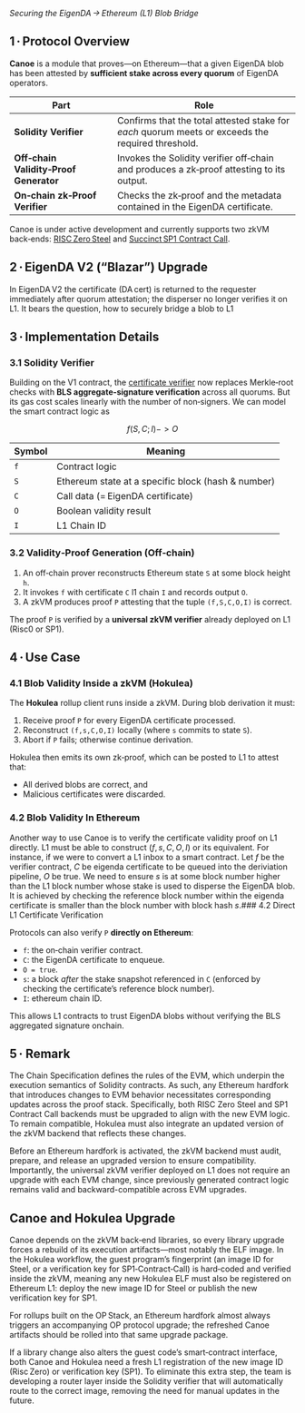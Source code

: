 *Securing the EigenDA → Ethereum (L1) Blob Bridge*

## 1 · Protocol Overview  

**Canoe** is a module that proves—on Ethereum—that a given EigenDA blob has been attested by **sufficient stake across every quorum** of EigenDA operators.

| Part | Role |
|-------|------|
| **Solidity Verifier** | Confirms that the total attested stake for *each* quorum meets or exceeds the required threshold. |
| **Off‑chain Validity‑Proof Generator** | Invokes the Solidity verifier off‑chain and produces a zk‑proof attesting to its output. |
| **On‑chain zk‑Proof Verifier** | Checks the zk‑proof and the metadata contained in the EigenDA certificate. |

Canoe is under active development and currently supports two zkVM back‑ends: [RISC Zero Steel](https://risczero.com/steel) and [Succinct SP1 Contract Call](https://github.com/succinctlabs/sp1-contract-call).


## 2 · EigenDA V2 (“Blazar”) Upgrade  

In EigenDA V2 the certificate (DA cert) is returned to the requester immediately after quorum attestation; the disperser no longer verifies it on L1. It bears the question, how to securely bridge a blob to L1


## 3 · Implementation Details  

### 3.1 Solidity Verifier
Building on the V1 contract, the [certificate verifier](https://github.com/Layr-Labs/eigenda/blob/ee092f345dfbc37fce3c02f99a756ff446c5864a/contracts/src/periphery/cert/v2/EigenDACertVerifierV2.sol#L120) now replaces Merkle‑root checks with **BLS aggregate‑signature verification** across all quorums. But its gas cost scales linearly with the number of non‑signers. We can model the smart contract logic as

$$ f(S, C; I) -> O $$

| Symbol | Meaning |
|--------|---------|
| `f` | Contract logic |
| `S` | Ethereum state at a specific block (hash & number) |
| `C` | Call data (= EigenDA certificate) |
| `O` | Boolean validity result |
| `I` | L1 Chain ID |

### 3.2 Validity‑Proof Generation (Off‑chain)  

1. An off‑chain prover reconstructs Ethereum state `S` at some block height `h`.  
2. It invokes `f` with certificate `C` l1 chain `I` and records output `O`.  
3. A zkVM produces proof `P` attesting that the tuple `(f,S,C,O,I)` is correct.

The proof `P` is verified by a **universal zkVM verifier** already deployed on L1 (Risc0 or SP1).

## 4 · Use Case

### 4.1 Blob Validity Inside a zkVM (Hokulea)

The **Hokulea** rollup client runs inside a zkVM. During blob derivation it must:

1. Receive proof `P` for every EigenDA certificate processed.  
2. Reconstruct `(f,s,C,O,I)` locally (where `s` commits to state `S`).  
3. Abort if `P` fails; otherwise continue derivation.  

Hokulea then emits its own zk‑proof, which can be posted to L1 to attest that:

* All derived blobs are correct, and  
* Malicious certificates were discarded.

### 4.2 Blob Validity In Ethereum

Another way to use Canoe is to verify the certificate validity proof on L1 directly. L1 must be able to construct $(f, s, C, O, I)$ or its equivalent. For instance, if we were to convert a L1 inbox to a smart contract. Let $f$ be the verifier contract, $C$ be eigenda certificate to be queued into the deriviation pipeline, $O$ be true. We need to ensure $s$ is at some block number higher than the L1 block number whose stake is used to disperse the EigenDA blob. It is achieved by checking the reference block number within the eigenda certificate is smaller than the block number with block hash $s$.### 4.2 Direct L1 Certificate Verification  

Protocols can also verify `P` **directly on Ethereum**:

* `f`: the on‑chain verifier contract.  
* `C`: the EigenDA certificate to enqueue.  
* `O = true`.  
* `s`: a block *after* the stake snapshot referenced in `C` (enforced by checking the certificate’s reference block number).
* `I`: ethereum chain ID.  

This allows L1 contracts to trust EigenDA blobs without verifying the BLS aggregated signature onchain.

## 5 · Remark

The Chain Specification defines the rules of the EVM, which underpin the execution semantics of Solidity contracts. As such, any Ethereum hardfork that introduces changes to EVM behavior necessitates corresponding updates across the proof stack. Specifically, both RISC Zero Steel and SP1 Contract Call backends must be upgraded to align with the new EVM logic. To remain compatible, Hokulea must also integrate an updated version of the zkVM backend that reflects these changes.

Before an Ethereum hardfork is activated, the zkVM backend must audit, prepare, and release an upgraded version to ensure compatibility. Importantly, the universal zkVM verifier deployed on L1 does not require an upgrade with each EVM change, since previously generated contract logic remains valid and backward-compatible across EVM upgrades.

## Canoe and Hokulea Upgrade

Canoe depends on the zkVM back‑end libraries, so every library upgrade forces a rebuild of its execution artifacts—most notably the ELF image. In the Hokulea workflow, the guest program’s fingerprint (an image ID for Steel, or a verification key for SP1‑Contract‑Call) is hard‑coded and verified inside the zkVM, meaning any new Hokulea ELF must also be registered on Ethereum L1: deploy the new image ID for Steel or publish the new verification key for SP1.

For rollups built on the OP Stack, an Ethereum hardfork almost always triggers an accompanying OP protocol upgrade; the refreshed Canoe artifacts should be rolled into that same upgrade package.

If a library change also alters the guest code’s smart‑contract interface, both Canoe and Hokulea need a fresh L1 registration of the new image ID (Risc Zero) or verification key (SP1). To eliminate this extra step, the team is developing a router layer inside the Solidity verifier that will automatically route to the correct image, removing the need for manual updates in the future.
